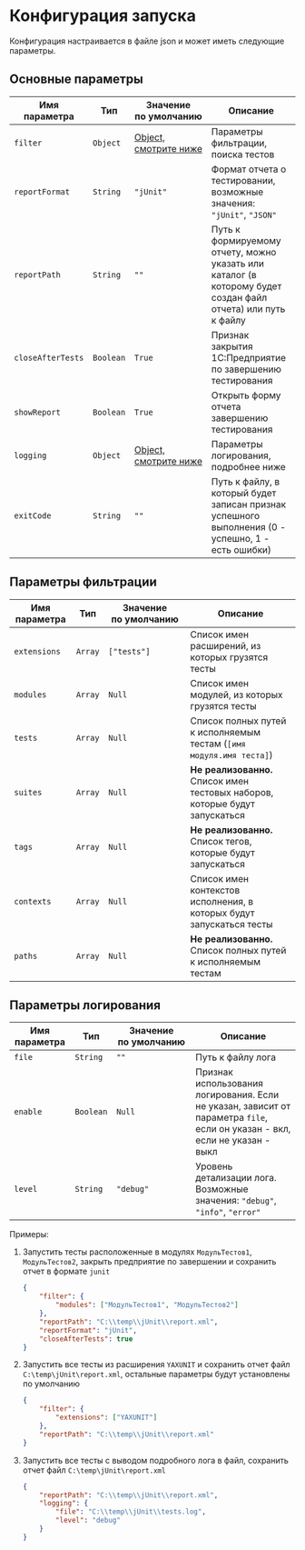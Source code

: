 # Конфигурация запуска

Конфигурация настраивается в файле json и может иметь следующие параметры.

## Основные параметры

| Имя параметра     | Тип       | Значение по умолчанию                           | Описание                                                                                                     |
|-------------------|-----------|-------------------------------------------------|--------------------------------------------------------------------------------------------------------------|
| `filter`          | `Object`  | [Object, смотрите ниже](#параметры-фильтрации)  | Параметры фильтрации, поиска тестов                                                                          |
| `reportFormat`    | `String`  | `"jUnit"`                                       | Формат отчета о тестировании, возможные значения: `"jUnit"`, `"JSON"`                                        |
| `reportPath`      | `String`  | `""`                                            | Путь к формируемому отчету, можно указать или каталог (в которому будет создан файл отчета) или путь к файлу |
| `closeAfterTests` | `Boolean` | `True`                                          | Признак закрытия 1С:Предприятие по завершению тестирования                                                   |
| `showReport`      | `Boolean` | `True`                                          | Открыть форму отчета завершению тестирования                                                                 |
| `logging`         | `Object`  | [Object, смотрите ниже](#параметры-логирования) | Параметры логирования, подробнее ниже                                                                        |
| `exitCode`        | `String`  | `""`                                            | Путь к файлу, в который будет записан признак успешного выполнения (0 - успешно, 1 - есть ошибки)            |

## Параметры фильтрации

| Имя параметра | Тип     | Значение по умолчанию | Описание                                                                     |
|---------------|---------|-----------------------|------------------------------------------------------------------------------|
| `extensions`  | `Array` | `["tests"]`           | Список имен расширений, из которых грузятся тесты                            |
| `modules`     | `Array` | `Null`                | Список имен модулей, из которых грузятся тесты                               |
| `tests`       | `Array` | `Null`                | Список полных путей к исполняемым тестам (`[имя модуля.имя теста]`)          |
| `suites`      | `Array` | `Null`                | **Не реализованно.** Список имен тестовых наборов, которые будут запускаться |
| `tags`        | `Array` | `Null`                | **Не реализованно.** Список тегов, которые будут запускаться                 |
| `contexts`    | `Array` | `Null`                | Список имен контекстов исполнения, в которых будут запускаться тесты         |
| `paths`       | `Array` | `Null`                | **Не реализованно.** Список полных путей к исполняемым тестам                |

## Параметры логирования

| Имя параметра | Тип       | Значение по умолчанию | Описание                                                                                                                    |
|---------------|-----------|-----------------------|-----------------------------------------------------------------------------------------------------------------------------|
| `file`        | `String`  | `""`                  | Путь к файлу лога                                                                                                           |
| `enable`      | `Boolean` | `Null`                | Признак использования логирования. Если не указан, зависит от параметра `file`, если он указан - вкл, если не указан - выкл |
| `level`       | `String`  | `"debug"`             | Уровень детализации лога. Возможные значения: `"debug"`, `"info"`, `"error"`                                                |

Примеры:

1. Запустить тесты расположенные в модулях `МодульТестов1`, `МодульТестов2`, закрыть предприятие по завершении и сохранить отчет в формате `junit`

    ```JSON
    {
        "filter": {
            "modules": ["МодульТестов1", "МодульТестов2"]
        },
        "reportPath": "C:\\temp\\jUnit\\report.xml",
        "reportFormat": "jUnit",
        "closeAfterTests": true
    }
    ```

2. Запустить все тесты из расширения `YAXUNIT` и сохранить отчет файл `C:\temp\jUnit\report.xml`, остальные параметры будут установлены по умолчанию

    ```JSON
    {
        "filter": {
            "extensions": ["YAXUNIT"]
        },
        "reportPath": "C:\\temp\\jUnit\\report.xml"
    }
    ```

3. Запустить все тесты с выводом подробного лога в файл, сохранить отчет файл `C:\temp\jUnit\report.xml`

    ```JSON
    {
        "reportPath": "C:\\temp\\jUnit\\report.xml",
        "logging": {
            "file": "C:\\temp\\jUnit\\tests.log",
            "level": "debug"
        }
    }
    ```
